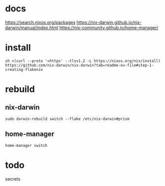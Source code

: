 # docs

https://search.nixos.org/packages
https://nix-darwin.github.io/nix-darwin/manual/index.html
https://nix-community.github.io/home-manager/

# install 

`sh <(curl --proto '=https' --tlsv1.2 -L https://nixos.org/nix/install)`
`https://github.com/nix-darwin/nix-darwin?tab=readme-ov-file#step-1-creating-flakenix`

# rebuild

## nix-darwin
```
sudo darwin-rebuild switch --flake /etc/nix-darwin#prism
```
## home-manager
```
home-manager switch
```

# todo

secrets